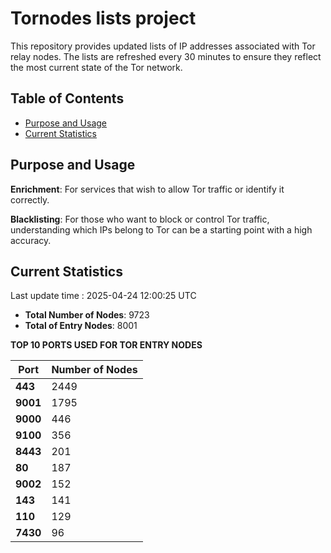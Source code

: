 # Tornodes lists project

This repository provides updated lists of IP addresses associated with Tor relay nodes. The lists are refreshed every 30 minutes to ensure they reflect the most current state of the Tor network.

## Table of Contents

- [Purpose and Usage](#purpose-and-usage)
- [Current Statistics](#current-statistics)


## Purpose and Usage

**Enrichment**: For services that wish to allow Tor traffic or identify it correctly.

**Blacklisting**: For those who want to block or control Tor traffic, understanding which IPs belong to Tor can be a starting point with a high accuracy.

## Current Statistics

Last update time : 2025-04-24 12:00:25 UTC

- **Total Number of Nodes**: 9723
- **Total of Entry Nodes**: 8001

**TOP 10 PORTS USED FOR TOR ENTRY NODES**

| **Port** | **Number of Nodes** |
|------|-----------------|
| **443**   | 2449  |
| **9001**   | 1795  |
| **9000**   | 446  |
| **9100**   | 356  |
| **8443**   | 201  |
| **80**   | 187  |
| **9002**   | 152  |
| **143**   | 141  |
| **110**   | 129  |
| **7430**   | 96  |

